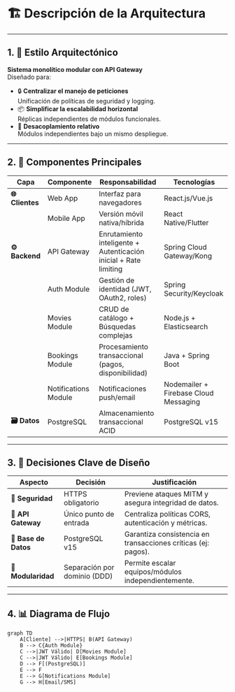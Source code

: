 # 🏗️ Descripción de la Arquitectura

---

## 1. 🧱 Estilo Arquitectónico  
**Sistema monolítico modular con API Gateway**  
Diseñado para:  

- 🔒 **Centralizar el manejo de peticiones**  
  Unificación de políticas de seguridad y logging.  
- 📦 **Simplificar la escalabilidad horizontal**  
  Réplicas independientes de módulos funcionales.  
- 🧩 **Desacoplamiento relativo**  
  Módulos independientes bajo un mismo despliegue.  

---

## 2. 🧰 Componentes Principales  

| **Capa**       | **Componente**         | **Responsabilidad**                                                                 | **Tecnologías**                              |
|-----------------|------------------------|-------------------------------------------------------------------------------------|----------------------------------------------|
| **🌐 Clientes** | Web App                | Interfaz para navegadores                                                           | React.js/Vue.js                              |
|                 | Mobile App             | Versión móvil nativa/híbrida                                                       | React Native/Flutter                         |
| **⚙️ Backend**  | API Gateway            | Enrutamiento inteligente + Autenticación inicial + Rate limiting                   | Spring Cloud Gateway/Kong                    |
|                 | Auth Module            | Gestión de identidad (JWT, OAuth2, roles)                                           | Spring Security/Keycloak                     |
|                 | Movies Module          | CRUD de catálogo + Búsquedas complejas                                              | Node.js + Elasticsearch                      |
|                 | Bookings Module        | Procesamiento transaccional (pagos, disponibilidad)                                 | Java + Spring Boot                           |
|                 | Notifications Module   | Notificaciones push/email                                                           | Nodemailer + Firebase Cloud Messaging        |
| **🗃️ Datos**    | PostgreSQL             | Almacenamiento transaccional ACID                                                   | PostgreSQL v15                               |

---

## 3. 🔑 Decisiones Clave de Diseño  

| **Aspecto**       | **Decisión**                            | **Justificación**                                                                 |
|--------------------|-----------------------------------------|-----------------------------------------------------------------------------------|
| **🔐 Seguridad**   | HTTPS obligatorio                       | Previene ataques MITM y asegura integridad de datos.                              |
| **🚪 API Gateway** | Único punto de entrada                  | Centraliza políticas CORS, autenticación y métricas.                              |
| **💾 Base de Datos**| PostgreSQL v15                          | Garantiza consistencia en transacciones críticas (ej: pagos).                     |
| **🧩 Modularidad** | Separación por dominio (DDD)            | Permite escalar equipos/módulos independientemente.                               |

---

## 4. 📊 Diagrama de Flujo  

```mermaid
graph TD
    A[Cliente] -->|HTTPS| B(API Gateway)
    B --> C{Auth Module}
    C -->|JWT Válido| D[Movies Module]
    C -->|JWT Válido| E[Bookings Module]
    D --> F[(PostgreSQL)]
    E --> F
    E --> G[Notifications Module]
    G --> H[Email/SMS]
